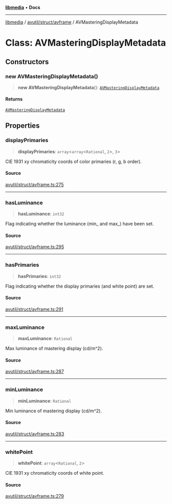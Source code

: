 [**libmedia**](../../../../README.md) • **Docs**

***

[libmedia](../../../../README.md) / [avutil/struct/avframe](../README.md) / AVMasteringDisplayMetadata

# Class: AVMasteringDisplayMetadata

## Constructors

### new AVMasteringDisplayMetadata()

> **new AVMasteringDisplayMetadata**(): [`AVMasteringDisplayMetadata`](AVMasteringDisplayMetadata.md)

#### Returns

[`AVMasteringDisplayMetadata`](AVMasteringDisplayMetadata.md)

## Properties

### displayPrimaries

> **displayPrimaries**: `array`\<`array`\<`Rational`, `2`\>, `3`\>

CIE 1931 xy chromaticity coords of color primaries (r, g, b order).

#### Source

[avutil/struct/avframe.ts:275](https://github.com/zhaohappy/libmedia/blob/87bf8029d8be58d5035a3f4dc7037c25d1ac371b/src/avutil/struct/avframe.ts#L275)

***

### hasLuminance

> **hasLuminance**: `int32`

Flag indicating whether the luminance (min_ and max_) have been set.

#### Source

[avutil/struct/avframe.ts:295](https://github.com/zhaohappy/libmedia/blob/87bf8029d8be58d5035a3f4dc7037c25d1ac371b/src/avutil/struct/avframe.ts#L295)

***

### hasPrimaries

> **hasPrimaries**: `int32`

Flag indicating whether the display primaries (and white point) are set.

#### Source

[avutil/struct/avframe.ts:291](https://github.com/zhaohappy/libmedia/blob/87bf8029d8be58d5035a3f4dc7037c25d1ac371b/src/avutil/struct/avframe.ts#L291)

***

### maxLuminance

> **maxLuminance**: `Rational`

Max luminance of mastering display (cd/m^2).

#### Source

[avutil/struct/avframe.ts:287](https://github.com/zhaohappy/libmedia/blob/87bf8029d8be58d5035a3f4dc7037c25d1ac371b/src/avutil/struct/avframe.ts#L287)

***

### minLuminance

> **minLuminance**: `Rational`

Min luminance of mastering display (cd/m^2).

#### Source

[avutil/struct/avframe.ts:283](https://github.com/zhaohappy/libmedia/blob/87bf8029d8be58d5035a3f4dc7037c25d1ac371b/src/avutil/struct/avframe.ts#L283)

***

### whitePoint

> **whitePoint**: `array`\<`Rational`, `2`\>

CIE 1931 xy chromaticity coords of white point.

#### Source

[avutil/struct/avframe.ts:279](https://github.com/zhaohappy/libmedia/blob/87bf8029d8be58d5035a3f4dc7037c25d1ac371b/src/avutil/struct/avframe.ts#L279)
